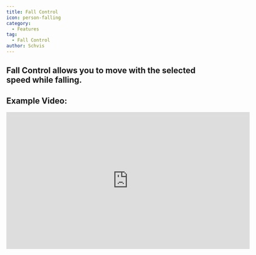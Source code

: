 ```yaml
---
title: Fall Control
icon: person-falling
category:
  - Features
tag:
  - Fall Control
author: Schvis
---
```


## Fall Control allows you to move with the selected speed while falling.

## Example Video:

<iframe width="640" height="360" src="https://www.youtube.com/embed/BHiabtwSSNc?list=PL5eI1Tb64p56g27qfYk7VuFTz4FK6YrKa" title="Korepi - Fall Control" frameborder="0" allow="accelerometer; autoplay; clipboard-write; encrypted-media; gyroscope; picture-in-picture; web-share" allowfullscreen></iframe>